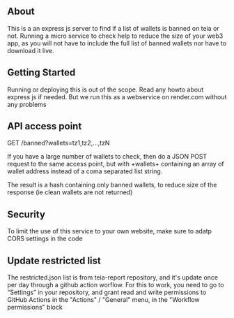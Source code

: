 ## About

This is a an express js server to find if a list of wallets is banned on teia or not. Running a micro service to check help to reduce the size of your web3 app, as you will not have to include the full list of banned wallets nor have to download it live.

## Getting Started

Running or deploying this is out of the scope. Read any howto about express js if needed.
But we run this as a webservice on render.com without any problems

## API access point

GET /banned?wallets=tz1,tz2,...,tzN

If you have a large number of wallets to check, then do a JSON POST request to the same access point, but with +wallets+ containing an array of wallet address instead of a coma separated list string.

The result is a hash containing only banned wallets, to reduce size of the response (ie clean wallets are not returned)

## Security

To limit the use of this service to your own website, make sure to adatp CORS settings in the code

## Update restricted list

The restricted.json list is from teia-report repository, and it's update once per day through a github action worflow. For this to work, you need to go to “Settings” in your repository, and grant read and write permissions to GitHub Actions in the "Actions" / "General" menu, in the "Workflow permissions" block